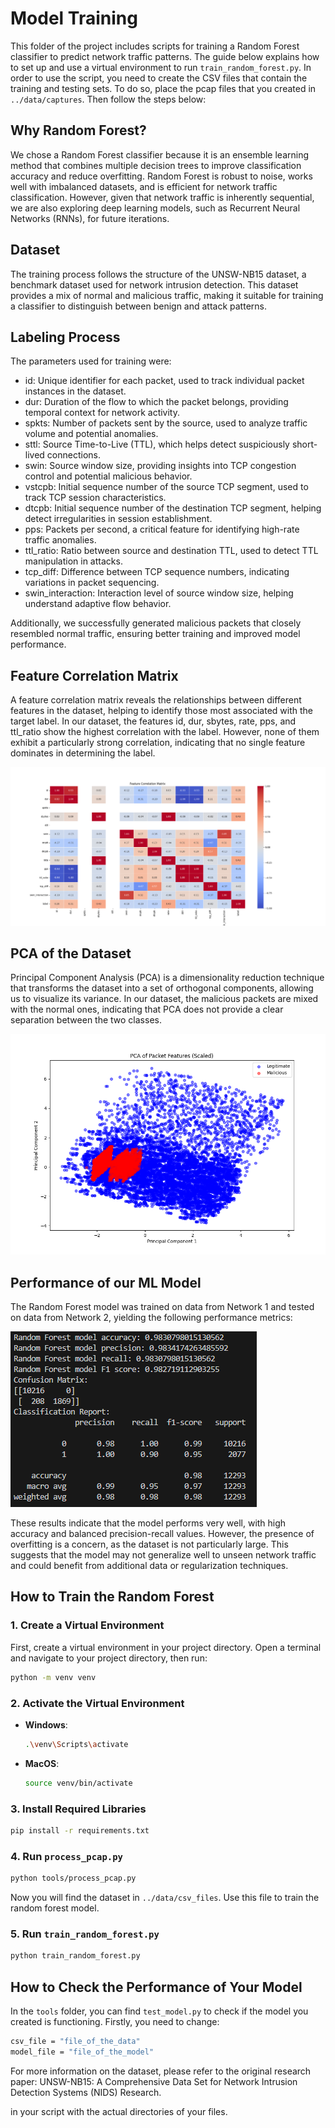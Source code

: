 # Model Training

This folder of the project includes scripts for training a Random Forest classifier to predict network traffic patterns. The guide below explains how to set up and use a virtual environment to run `train_random_forest.py`. In order to use the script, you need to create the CSV files that contain the training and testing sets. To do so, place the pcap files that you created in `../data/captures`. Then follow the steps below:

## Why Random Forest?

We chose a Random Forest classifier because it is an ensemble learning method that combines multiple decision trees to improve classification accuracy and reduce overfitting. Random Forest is robust to noise, works well with imbalanced datasets, and is efficient for network traffic classification. However, given that network traffic is inherently sequential, we are also exploring deep learning models, such as Recurrent Neural Networks (RNNs), for future iterations.

## Dataset

The training process follows the structure of the UNSW-NB15 dataset, a benchmark dataset used for network intrusion detection. This dataset provides a mix of normal and malicious traffic, making it suitable for training a classifier to distinguish between benign and attack patterns.

## Labeling Process

The parameters used for training were:

- id: Unique identifier for each packet, used to track individual packet instances in the dataset.
- dur: Duration of the flow to which the packet belongs, providing temporal context for network activity.
- spkts: Number of packets sent by the source, used to analyze traffic volume and potential anomalies.
- sttl: Source Time-to-Live (TTL), which helps detect suspiciously short-lived connections.
- swin: Source window size, providing insights into TCP congestion control and potential malicious behavior.
- vstcpb: Initial sequence number of the source TCP segment, used to track TCP session characteristics.
- dtcpb: Initial sequence number of the destination TCP segment, helping detect irregularities in session establishment.
- pps: Packets per second, a critical feature for identifying high-rate traffic anomalies.
- ttl_ratio: Ratio between source and destination TTL, used to detect TTL manipulation in attacks.
- tcp_diff: Difference between TCP sequence numbers, indicating variations in packet sequencing.
- swin_interaction: Interaction level of source window size, helping understand adaptive flow behavior.

Additionally, we successfully generated malicious packets that closely resembled normal traffic, ensuring better training and improved model performance.

## Feature Correlation Matrix

A feature correlation matrix reveals the relationships between different features in the dataset, helping to identify those most associated with the target label. In our dataset, the features id, dur, sbytes, rate, pps, and ttl_ratio show the highest correlation with the label. However, none of them exhibit a particularly strong correlation, indicating that no single feature dominates in determining the label.

![Feature Correlation Matrix](media/feature_correlation_matrix.png)

## PCA of the Dataset

Principal Component Analysis (PCA) is a dimensionality reduction technique that transforms the dataset into a set of orthogonal components, allowing us to visualize its variance. In our dataset, the malicious packets are mixed with the normal ones, indicating that PCA does not provide a clear separation between the two classes.

![PCA](media/pca.png)

## Performance of our ML Model

The Random Forest model was trained on data from Network 1 and tested on data from Network 2, yielding the following performance metrics:

![PCA](ml_model_training\media\model_performance.png)

These results indicate that the model performs very well, with high accuracy and balanced precision-recall values. However, the presence of overfitting is a concern, as the dataset is not particularly large. This suggests that the model may not generalize well to unseen network traffic and could benefit from additional data or regularization techniques.


## How to Train the Random Forest

### 1. Create a Virtual Environment

First, create a virtual environment in your project directory. Open a terminal and navigate to your project directory, then run:

```sh
python -m venv venv
```

### 2. Activate the Virtual Environment

- **Windows**: 
  ```sh
  .\venv\Scripts\activate
  ```
- **MacOS**: 
  ```sh
  source venv/bin/activate
  ```

### 3. Install Required Libraries

```sh
pip install -r requirements.txt
```

### 4. Run `process_pcap.py`

```sh
python tools/process_pcap.py
```

Now you will find the dataset in `../data/csv_files`. Use this file to train the random forest model.

### 5. Run `train_random_forest.py`

```sh
python train_random_forest.py
```

## How to Check the Performance of Your Model

In the `tools` folder, you can find `test_model.py` to check if the model you created is functioning. Firstly, you need to change:

```sh
csv_file = "file_of_the_data" 
model_file = "file_of_the_model"
```

For more information on the dataset, please refer to the original research paper: UNSW-NB15: A Comprehensive Data Set for Network Intrusion Detection Systems (NIDS) Research.

in your script with the actual directories of your files.